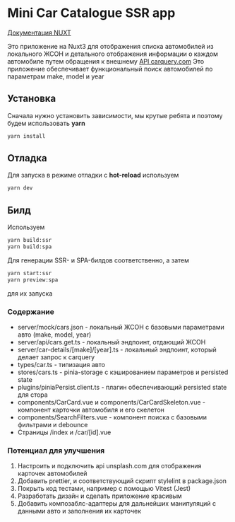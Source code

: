 # Mini Car Catalogue SSR app

[Документация NUXT](https://nuxt.com/docs/getting-started/introduction)

Это приложение на Nuxt3 для отображения списка автомобилей из локального ЖСОН и детального отображения информации о каждом автомобиле путем обращения к внешнему [API carquery.com](https://www.carqueryapi.com/)
Это приложение обеспечивает функциональный поиск автомобилей по параметрам make, model и year

## Установка

Сначала нужно установить зависимости, мы крутые ребята и поэтому будем использовать **yarn**

```bash
yarn install
```

## Отладка

Для запуска в режиме отладки с **hot-reload** используем 

```bash
yarn dev
```

## Билд

Используем

```bash
yarn build:ssr
yarn build:spa
```

Для генерации SSR- и SPA-билдов соответственно, а затем

```bash
yarn start:ssr
yarn preview:spa
```

для их запуска

### Содержание

- server/mock/cars.json - локальный ЖСОН с базовыми параметрами авто (make, model, year)
- server/api/cars.get.ts - локальный эндпоинт, отдающий ЖСОН
- server/car-details/[make]/[year].ts - локальный эндпоинт, который делает запрос к carquery
- types/car.ts - типизация авто
- stores/cars.ts - pinia-storage с кэшированием параметров и persisted state
- plugins/piniaPersist.client.ts - плагин обеспечивающий persisted state для стора
- components/CarCard.vue и components/CarCardSkeleton.vue - компонент карточки автомобиля и его скелетон
- components/SearchFilters.vue - компонент поиска с базовыми фильтрами и debounce
- Страницы /index и /car/[id].vue

### Потенциал для улучшения

1. Настроить и подключить api unsplash.com для отображения карточек автомобилей
2. Добавить prettier, и соответствующий скрипт stylelint в package.json
3. Покрыть код тестами, например с помощью Vitest (Jest)
4. Разработать дизайн и сделать приложение красивым
5. Добавить композаблс-адаптеры для дальнейших манипуляций с данными авто и заполнения их карточек